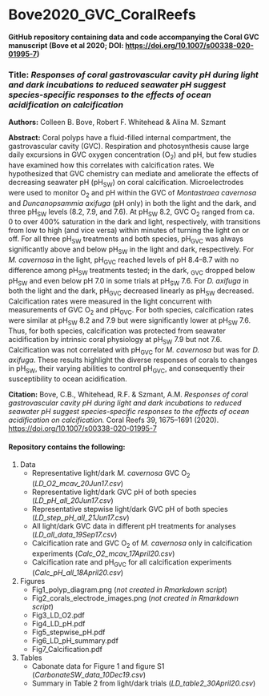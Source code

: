 # Bove2020_GVC_CoralReefs

**GitHub repository containing data and code accompanying the Coral GVC manuscript (Bove et al 2020; DOI: https://doi.org/10.1007/s00338-020-01995-7)**

### Title: *Responses of coral gastrovascular cavity pH during light and dark incubations to reduced seawater pH suggest species-specific responses to the effects of ocean acidification on calcification*

**Authors:** Colleen B. Bove, Robert F. Whitehead & Alina M. Szmant

**Abstract:** Coral polyps have a fluid-filled internal compartment, the gastrovascular cavity (GVC). Respiration and photosynthesis cause large daily excursions in GVC oxygen concentration (O<sub>2</sub>) and pH, but few studies have examined how this correlates with calcification rates. We hypothesized that GVC chemistry can mediate and ameliorate the effects of decreasing seawater pH (pH<sub>SW</sub>) on coral calcification. Microelectrodes were used to monitor O<sub>2</sub> and pH within the GVC of *Montastraea cavernosa* and *Duncanopsammia axifuga* (pH only) in both the light and the dark, and three pH<sub>SW</sub> levels (8.2, 7.9, and 7.6). At pH<sub>SW</sub> 8.2, GVC O<sub>2</sub> ranged from ca. 0 to over 400% saturation in the dark and light, respectively, with transitions from low to high (and vice versa) within minutes of turning the light on or off. For all three pH<sub>SW</sub> treatments and both species, pH<sub>GVC</sub> was always significantly above and below pH<sub>SW</sub> in the light and dark, respectively. For *M. cavernosa* in the light, pH<sub>GVC</sub> reached levels of pH 8.4–8.7 with no difference among pH<sub>SW</sub> treatments tested; in the dark, <sub>GVC</sub> dropped below pH<sub>SW</sub> and even below pH 7.0 in some trials at pH<sub>SW</sub> 7.6. For *D. axifuga* in both the light and the dark, pH<sub>GVC</sub> decreased linearly as pH<sub>SW</sub> decreased. Calcification rates were measured in the light concurrent with measurements of GVC O<sub>2</sub> and pH<sub>GVC</sub>. For both species, calcification rates were similar at pH<sub>SW</sub> 8.2 and 7.9 but were significantly lower at pH<sub>SW</sub> 7.6. Thus, for both species, calcification was protected from seawater acidification by intrinsic coral physiology at pH<sub>SW</sub> 7.9 but not 7.6. Calcification was not correlated with pH<sub>GVC</sub> for *M. cavernosa* but was for *D. axifuga*. These results highlight the diverse responses of corals to changes in pH<sub>SW</sub>, their varying abilities to control pH<sub>GVC</sub>, and consequently their susceptibility to ocean acidification.

**Citation:** Bove, C.B., Whitehead, R.F. & Szmant, A.M. *Responses of coral gastrovascular cavity pH during light and dark incubations to reduced seawater pH suggest species-specific responses to the effects of ocean acidification on calcification.* Coral Reefs 39, 1675–1691 (2020). https://doi.org/10.1007/s00338-020-01995-7


#### Repository contains the following:
1. Data
   * Representative light/dark *M. cavernosa* GVC O<sub>2</sub> (*LD_O2_mcav_20Jun17.csv*)
   * Representative light/dark GVC pH of both species (*LD_pH_all_20Jun17.csv*)
   * Representative stepwise light/dark GVC pH of both species (*LD_step_pH_all_21Jun17.csv*)
   * All light/dark GVC data in different pH treatments for analyses (*LD_all_data_19Sep17.csv*)
   * Calcification rate and GVC O<sub>2</sub> of *M. cavernosa* only in calcification experiments (*Calc_O2_mcav_17April20.csv*)
   * Calcification rate and pH<sub>GVC</sub> for all calcification experiments (*Calc_pH_all_18April20.csv*)
2. Figures
   * Fig1_polyp_diagram.png (*not created in Rmarkdown script*)
   * Fig2_corals_electrode_images.png (*not created in Rmarkdown script*)
   * Fig3_LD_O2.pdf
   * Fig4_LD_pH.pdf
   * Fig5_stepwise_pH.pdf
   * Fig6_LD_pH_summary.pdf
   * Fig7_Calcification.pdf
 3. Tables
    * Cabonate data for Figure 1 and figure S1 (*CarbonateSW_data_10Dec19.csv*)
    * Summary in Table 2 from light/dark trials (*LD_table2_30April20.csv*)

